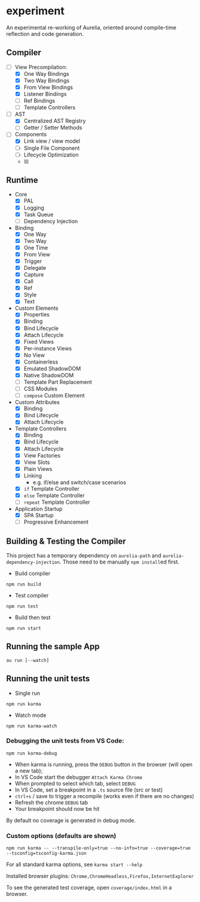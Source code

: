 # experiment

An experimental re-working of Aurelia, oriented around compile-time reflection and code generation.

## Compiler

* [ ] View Precompilation:
  * [x] One Way Bindings
  * [x] Two Way Bindings
  * [x] From View Bindings
  * [x] Listener Bindings
  * [ ] Ref Bindings
  * [ ] Template Controllers
* [ ] AST
  * [x] Centralized AST Registry
  * [ ] Getter / Setter Methods
* [ ] Components
  * [x] Link view / view model
  * [ ] Single File Component
  * [ ] Lifecycle Optimization
  * [x] <import from="..." />

## Runtime

* Core
  * [x] PAL
  * [x] Logging
  * [x] Task Queue
  * [ ] Dependency Injection
* Binding
  * [x] One Way
  * [x] Two Way 
  * [x] One Time
  * [x] From View
  * [x] Trigger
  * [x] Delegate
  * [x] Capture
  * [x] Call
  * [x] Ref
  * [x] Style
  * [x] Text
* Custom Elements
  * [x] Properties
  * [x] Binding
  * [x] Bind Lifecycle
  * [x] Attach Lifecycle
  * [x] Fixed Views
  * [x] Per-instance Views
  * [x] No View
  * [x] Containerless
  * [x] Emulated ShadowDOM
  * [x] Native ShadowDOM
  * [ ] Template Part Replacement
  * [ ] CSS Modules
  * [ ] `compose` Custom Element
* Custom Attributes
  * [x] Binding
  * [x] Bind Lifecycle
  * [x] Attach Lifecycle
* Template Controllers
  * [x] Binding
  * [x] Bind Lifecycle
  * [x] Attach Lifecycle
  * [x] View Factories
  * [x] View Slots
  * [x] Plain Views
  * [x] Linking
    * e.g. if/else and switch/case scenarios
  * [x] `if` Template Controller
  * [x] `else` Template Controller
  * [ ] `repeat` Template Controller
* Application Startup
  * [x] SPA Startup
  * [ ] Progressive Enhancement

## Building & Testing the Compiler

This project has a temporary dependency on `aurelia-path` and `aurelia-dependency-injection`. Those need to be manually `npm install`ed first.

* Build compiler

```shell
npm run build
```

* Test compiler

```shell
npm run test
```

* Build then test

```shell
npm run start
```

## Running the sample App

```shell
au run [--watch]
```

## Running the unit tests

* Single run

```shell
npm run karma
```

* Watch mode

```shell
npm run karma-watch
```

### Debugging the unit tests from VS Code:


```shell
npm run karma-debug
```

- When karma is running, press the `DEBUG` button in the browser (will open a new tab);
- In VS Code start the debugger `Attach Karma Chrome`
- When prompted to select which tab, select `DEBUG`
- In VS Code, set a breakpoint in a `.ts` source file (src or test)
- `ctrl+s` / save to trigger a recompile (works even if there are no changes)
- Refresh the chrome `DEBUG` tab
- Your breakpoint should now be hit

By default no coverage is generated in debug mode.


### Custom options (defaults are shown)

```shell
npm run karma -- --transpile-only=true --no-info=true --coverage=true --tsconfig=tsconfig-karma.json
```

For all standard karma options, see `karma start --help`

Installed browser plugins: `Chrome,ChromeHeadless,Firefox,InternetExplorer`

To see the generated test coverage, open `coverage/index.html` in a browser.
